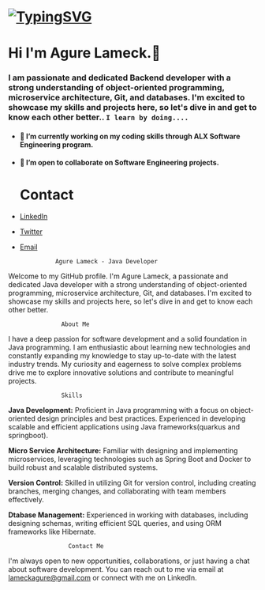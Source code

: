 # [![TypingSVG](https://readme-typing-svg.demolab.com?lines=Hi!+You+Are+Welcome+To+My+Github+Profile;My+Name+Is+Agure;I+Am+Passionate+About+Coding;I+help+solve+problems+by+implementing+Software+Solution)](https://git.io/typing-svg)
# Hi I'm Agure Lameck.👋

###  I am passionate and dedicated Backend developer with a strong understanding of object-oriented programming, microservice architecture, Git, and databases. I'm excited to showcase my skills and projects here, so let's dive in and get to know each other better.. `I learn by doing....`

- #### 🔭 I’m currently working on my coding skills through ALX Software Engineering program.
- #### 👯 I’m open to collaborate on Software Engineering projects.

  # Contact 
* [LinkedIn](https://www.linkedin.com/in/agure-lameck-915366233/)
* [Twitter](https://twitter.com/K_agure)
* [Email](mailto:lameckagure@gmail.com)
                
                Agure Lameck - Java Developer

Welcome to my GitHub profile. I'm Agure Lameck, a passionate and dedicated Java developer with a strong understanding of object-oriented programming, microservice architecture, Git, and databases. I'm excited to showcase my skills and projects here, so let's dive in and get to know each other better.



                   About Me
I have a deep passion for software development and a solid foundation in Java programming. I am enthusiastic about learning new technologies and constantly expanding my knowledge to stay up-to-date with the latest industry trends. My curiosity and eagerness to solve complex problems drive me to explore innovative solutions and contribute to meaningful projects.

                   Skills
**Java Development:** Proficient in Java programming with a focus on object-oriented design principles and best practices. Experienced in developing scalable and efficient applications using Java frameworks(quarkus and springboot).

**Micro Service Architecture:** Familiar with designing and implementing microservices, leveraging technologies such as Spring Boot and Docker to build robust and scalable distributed systems.

**Version Control:** Skilled in utilizing Git for version control, including creating branches, merging changes, and collaborating with team members effectively.

**Dtabase Management:** Experienced in working with databases, including designing schemas, writing efficient SQL queries, and using ORM frameworks like Hibernate.

                     Contact Me
I'm always open to new opportunities, collaborations, or just having a chat about software development. You can reach out to me via email at lameckagure@gmail.com or connect with me on LinkedIn.
<!--
**Agure-la/Agure-la** is a ✨ _special_ ✨ repository because its `README.md` (this file) appears on your GitHub profile.

Here are some ideas to get you started:

- 🔭 I’m currently working on ...
- 🌱 I’m currently learning ...
- 👯 I’m looking to collaborate on ...
- 🤔 I’m looking for help with ...
- 💬 Ask me about ...
- 📫 How to reach me: ...
- 😄 Pronouns: ...
- ⚡ Fun fact: ...
-->
